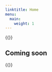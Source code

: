 ```yaml
---
linktitle: Home
menu:
  main:
    weight: 1
---
```


{{<marker>}}

<h2 class="m-0">
Coming soon
</h2>

{{</marker>}}
